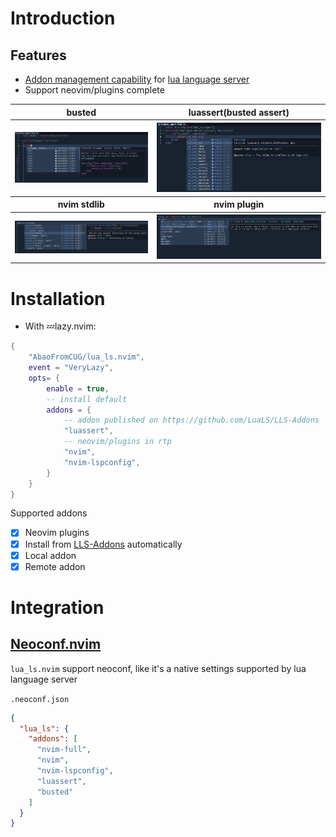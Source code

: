 # Introduction


## Features

- [Addon management capability](https://luals.github.io/wiki/addons/#addon-manager) for [lua language server](https://github.com/luals/lua-language-server)
- Support neovim/plugins complete


<table>
    <tr>
        <th>busted</th>
        <th>luassert(busted assert)</th>
    </tr>
    <tr>
        <th style="text-align:center">
            <img alt="luassert" src="./doc/busted.png">
        </th>
        <th>
            <img alt="nvim stdlib" src="./doc/luassert_and_busted.png">
        </th>
    </tr>
    <tr>
        <th>nvim stdlib</th>
        <th>nvim plugin</th>
    </tr>
    <tr>
        <th style="text-align:center">
            <img alt="luassert" src="./doc/stdlib.png">
        </th>
        <th style="text-align:center">
            <img alt="luassert" src="./doc/plugin.png">
        </th>
    </tr>
</table>




# Installation

- With 💤lazy.nvim:

```lua
{
    "AbaoFromCUG/lua_ls.nvim",
    event = "VeryLazy",
    opts= {
        enable = true,
        -- install default
        addons = {
            -- addon published on https://github.com/LuaLS/LLS-Addons
            "luassert",
            -- neovim/plugins in rtp
            "nvim",
            "nvim-lspconfig",
        }
    }
}
```

Supported addons

- [x] Neovim plugins
- [x] Install from [LLS-Addons](https://github.com/LuaLS/LLS-Addons) automatically
- [x] Local addon
- [x] Remote addon

# Integration


## [Neoconf.nvim](https://github.com/folke/neoconf.nvim)

`lua_ls.nvim` support neoconf, like it's a native settings supported by lua language server

`.neoconf.json`

```json
{
  "lua_ls": {
    "addons": [
      "nvim-full",
      "nvim",
      "nvim-lspconfig",
      "luassert",
      "busted"
    ]
  }
}
```
